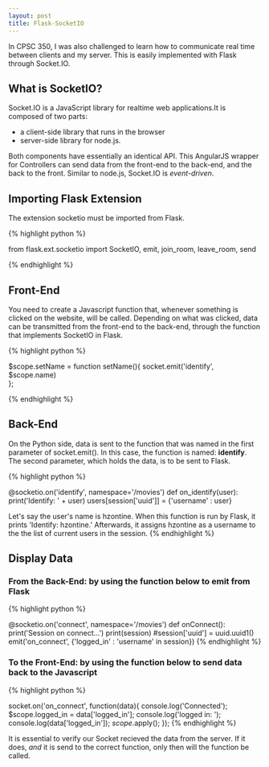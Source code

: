 ```yaml
---
layout: post
title: Flask-SocketIO
---
```


In CPSC 350, I was also challenged to learn how to communicate real time between clients and my server. This is easily implemented with Flask through Socket.IO.

## What is SocketIO?

Socket.IO is a JavaScript library for realtime web applications.It is composed of two parts:
 
  * a client-side library that runs in the browser 
  * server-side library for node.js. 
  
Both components have essentially an identical API. This AngularJS wrapper for Controllers can send data from the front-end to the back-end, and the back to the front. Similar to node.js, Socket.IO is _event-driven_.

## Importing Flask Extension

The extension socketio must be imported from Flask.

{% highlight python %}

from flask.ext.socketio import SocketIO, emit, join_room, leave_room, send

{% endhighlight %}

## Front-End
 You need to create a Javascript function that, whenever something is clicked on the website, will be called. Depending on what was clicked, data can be transmitted from the front-end to the back-end, through the function that implements SocketIO in Flask.

{% highlight python %}

$scope.setName = function setName(){
    socket.emit('identify', $scope.name)  
};

{% endhighlight %}

## Back-End
 On the Python side, data is sent to the function that was named in the first parameter of socket.emit(). In this case, the function is named: **identify**. The second parameter, which holds the data, is to be sent to Flask.

{% highlight python %}

@socketio.on('identify', namespace='/movies')
def on_identify(user):
    print('Identify: ' + user)
    users[session['uuid']] = {'username' : user}
    
Let's say the user's name is hzontine.
When this function is run by Flask, it prints 'Identify: hzontine.' Afterwards, it assigns hzontine as a username to the the list of current users in the session.
{% endhighlight %}

## Display Data

### From the Back-End: by using the function below to emit from Flask
{% highlight python %}

@socketio.on('connect', namespace='/movies')
def onConnect():
    print('Session on connect...')
    print(session)
    #session['uuid'] = uuid.uuid1()
    emit('on_connect', {'logged_in' : 'username' in session})
{% endhighlight %}

### To the Front-End: by using the function below to send data back to the Javascript
{% highlight python %}

socket.on('on_connect', function(data){
       console.log('Connected'); 
       $scope.logged_in = data['logged_in'];
       console.log('logged in: ');
       console.log(data['logged_in']);
       $scope.$apply();
});
{% endhighlight %}

It is essential to verify our Socket recieved the data from the server. If it does, _and_ it is send to the correct function, only then will the function be called.


